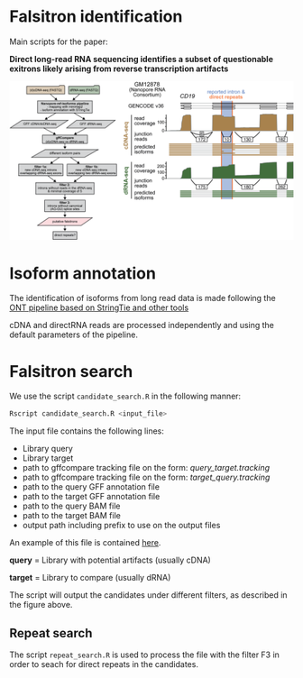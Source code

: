 # Falsitron identification 

Main scripts for the paper: 

**Direct long-read RNA sequencing identifies a subset of questionable exitrons likely arising from reverse transcription artifacts**


![Falsitron detection pipeline and example](./figures/pipeline.png)


Isoform annotation 
======================

The identification of isoforms from long read data is made following the [ONT pipeline based on StringTie and other tools](https://github.com/nanoporetech/pipeline-nanopore-ref-isoforms)

cDNA and directRNA reads are processed independently and using the default parameters of the pipeline. 

Falsitron search
================

We use the script `candidate_search.R` in the following manner: 

```bash
Rscript candidate_search.R <input_file>
```

The input file contains the following lines: 

- Library query 
- Library target
- path to gffcompare tracking file on the form: _query_target.tracking_
- path to gffcompare tracking file on the form: _target_query.tracking_
- path to the query GFF annotation file 
- path to the target GFF annotation file
- path to the query BAM file
- path to the target BAM file 
- output path including prefix to use on the output files

An example of this file is contained [here](data/example_input). 

**query** = Library with potential artifacts (usually cDNA)

**target** = Library to compare (usually dRNA)


The script will output the candidates under different filters, as described in the figure above. 


Repeat search
-------------------------------------

The script `repeat_search.R` is used to process the file with the filter F3 in order to seach for direct repeats in the candidates. 










